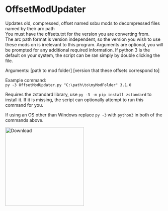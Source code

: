 # OffsetModUpdater
Updates old, compressed, offset named ssbu mods to decompressed files named by their arc path  
You must have the offsets.txt for the version you are converting from.  
The arc path format is version independent, so the version you wish to use these mods on is irrelevant to this program.
Arguments are optional, you will be prompted for any additional required information.
If python 3 is the default on your system, the script can be ran simply by double clicking the file.

Arguments: [path to mod folder] [version that these offsets correspond to]

Example command:  
    `py -3 OffsetModUpdater.py "C:\path\to\myModFolder" 3.1.0`

Requires the zstandard library, use `py -3 -m pip install zstandard` to install it.
If it is missing, the script can optionally attempt to run this command for you.

If using an OS other than Windows replace `py -3` with `python3` in both of the commands above.

<a href="https://github.com/Genwald/OffsetModUpdater/archive/master.zip"> <img src="https://archive.org/download/download-button-png/download-button-png.png" alt="Download" width="250"/></a>
